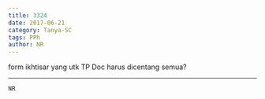 ```yaml
---
title: 3324
date: 2017-06-21
category: Tanya-SC
tags: PPh
author: NR
---
```


form ikhtisar yang utk TP Doc harus dicentang semua?

---



`NR`
